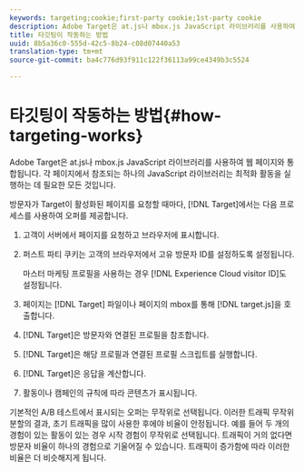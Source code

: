 ```yaml
---
keywords: targeting;cookie;first-party cookie;1st-party cookie
description: Adobe Target은 at.js나 mbox.js JavaScript 라이브러리를 사용하여 웹 페이지와 통합됩니다.
title: 타깃팅이 작동하는 방법
uuid: 8b5a36c0-555d-42c5-8b24-c08d07440a53
translation-type: tm+mt
source-git-commit: ba4c776d93f911c122f36113a99ce4349b3c5524

---
```



# 타깃팅이 작동하는 방법{#how-targeting-works}

Adobe Target은 at.js나 mbox.js JavaScript 라이브러리를 사용하여 웹 페이지와 통합됩니다. 각 페이지에서 참조되는 하나의 JavaScript 라이브러리는 최적화 활동을 실행하는 데 필요한 모든 것입니다.

방문자가 Target이 활성화된 페이지를 요청할 때마다, [!DNL Target]에서는 다음 프로세스를 사용하여 오퍼를 제공합니다.

1. 고객이 서버에서 페이지를 요청하고 브라우저에 표시합니다.
1. 퍼스트 파티 쿠키는 고객의 브라우저에서 고유 방문자 ID를 설정하도록 설정됩니다.

   마스터 마케팅 프로필을 사용하는 경우 [!DNL Experience Cloud visitor ID]도 설정됩니다.

1. 페이지는 [!DNL Target] 파일이나 페이지의 mbox를 통해 [!DNL target.js]을 호출합니다.
1. [!DNL Target]은 방문자와 연결된 프로필을 참조합니다.
1. [!DNL Target]은 해당 프로필과 연결된 프로필 스크립트를 실행합니다.
1. [!DNL Target]은 응답을 계산합니다.
1. 활동이나 캠페인의 규칙에 따라 콘텐츠가 표시됩니다.

기본적인 A/B 테스트에서 표시되는 오퍼는 무작위로 선택됩니다. 이러한 트래픽 무작위 분할의 결과, 초기 트래픽을 많이 사용한 후에야 비율이 안정됩니다. 예를 들어 두 개의 경험이 있는 활동이 있는 경우 시작 경험이 무작위로 선택됩니다. 트래픽이 거의 없다면 방문자 비율이 하나의 경험으로 기울어질 수 있습니다. 트래픽이 증가함에 따라 이러한 비율은 더 비슷해지게 됩니다.
